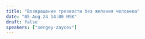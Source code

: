 ```yaml
---
title: "Возвращение трезвости без желания человека"
date: "05 Aug 24 14:00 MSK"
draft: false
speakers: ["sergey-zaycev"]
---
```

